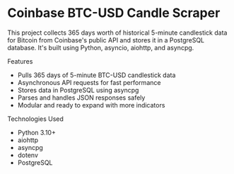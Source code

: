 # Coinbase BTC-USD Candle Scraper

This project collects 365 days worth of historical 5-minute candlestick data for Bitcoin from Coinbase's public API and stores it in a PostgreSQL database. It's built using Python, asyncio, aiohttp, and asyncpg.

Features

- Pulls 365 days of 5-minute BTC-USD candlestick data
- Asynchronous API requests for fast performance
- Stores data in PostgreSQL using asyncpg
- Parses and handles JSON responses safely
- Modular and ready to expand with more indicators

Technologies Used

- Python 3.10+
- aiohttp
- asyncpg
- dotenv
- PostgreSQL

